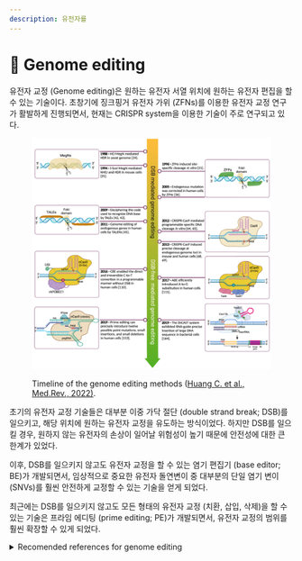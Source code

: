 ```yaml
---
description: 유전자를
---
```


# 🧬 Genome editing

유전자 교정 (Genome editing)은 원하는 유전자 서열 위치에 원하는 유전자 편집을 할 수 있는 기술이다. 초창기에 징크핑거 유전자 가위 (ZFNs)를 이용한 유전자 교정 연구가 활발하게 진행되면서, 현재는 CRISPR system을 이용한 기술이 주로 연구되고 있다.&#x20;

<figure><img src="../../.gitbook/assets/genome_editing_timeline.jpg" alt=""><figcaption><p>Timeline of the genome editing methods (<a href="https://doi.org/10.1515/mr-2022-0029">Huang C. et al., Med.Rev., 2022)</a>.</p></figcaption></figure>

초기의 유전자 교정 기술들은 대부분 이중 가닥 절단 (double strand break; DSB)를 일으키고, 해당 위치에 원하는 유전자 교정을 유도하는 방식이었다. 하지만 DSB를 일으킬 경우, 원하지 않는 유전자의 손상이 일어날 위험성이 높기 때문에 안전성에 대한 큰 한계가 있었다.&#x20;

이후, DSB를 일으키지 않고도 유전자 교정을 할 수 있는 염기 편집기 (base editor; BE)가 개발되면서, 임상적으로 중요한 유전자 돌연변이 중 대부분의 단일 염기 변이 (SNVs)를 훨씬 안전하게 교정할 수 있는 기술을 얻게 되었다.&#x20;

최근에는 DSB를 일으키지 않고도 모든 형태의 유전자 교정 (치환, 삽입, 삭제)을 할 수 있는 기술은 프라임 에디팅 (prime editing; PE)가 개발되면서, 유전자 교정의 범위를 훨씬 확장할 수 있게 되었다.&#x20;

<details>

<summary>Recomended references for genome editing</summary>

2023\. 01. 09. updated

**General reviews**

A guide to genome engineering with programmable nucleases ([Kim H. et al., Nat.Rev.Genet., 2014](https://www.nature.com/articles/nrg3686#citeas))

Genome editing with CRISPR–Cas nucleases, base editors, transposases and prime editors ([Anzalone A. V. et al., Nat.Biotechnol., 2020](https://www.nature.com/articles/s41587-020-0561-9))



**Cas9 nuclease**

SpCas9 activity prediction by DeepSpCas9, a deep learning–based model with high generalization performance ([Kim H. K., Sci.Adv., 2019](https://www.science.org/doi/10.1126/sciadv.aax9249#BIBL))

High-throughput analysis of the activities of xCas9, SpCas9-NG and SpCas9 at matched and mismatched target sequences in human cells ([Kim H. K., Nat.Biomed.Eng., 2020](https://www.nature.com/articles/s41551-019-0505-1))

Prediction of the sequence-specific cleavage activity of Cas9 variants ([Kim N., Nat.Biotechnol., 2020](https://www.nature.com/articles/s41587-020-0537-9))



**Base editing**

Base editing: precision chemistry on the genome and transcriptome of living cells ([Rees H. A., Nat.Rev.Genet., 2018](https://www.nature.com/articles/s41576-018-0059-1))

High-throughput functional evaluation of human cancer-associated mutations using base editors ([Kim Y et al., Nat.Biotechnol., 2022](https://www.nature.com/articles/s41587-022-01276-4))



**Prime editing**

Search-and-replace genome editing without double-strand breaks or donor DNA ([Anzalone A. V. et al., Nature, 2019](https://www.nature.com/articles/s41586-019-1711-4))

Predicting the efficiency of prime editing guide RNAs in human cells ([Kim H. K., Nat.Biotechnol., 2020](https://www.nature.com/articles/s41587-020-0677-y))

Enhanced prime editing systems by manipulating cellular determinants of editing outcomes ([Chen P. J. et al., Cell, 2021](https://www.sciencedirect.com/science/article/pii/S0092867421010655))

</details>
